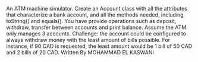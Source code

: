 An ATM machine simulator. Create an Account class with all the attributes
that characterize a bank account, and all the methods needed, including
toString() and equals(). You have provide operations such as deposit,
withdraw, transfer between accounts and print balance. Assume the ATM
only manages 3 accounts. Challenge: the account could be configured to
always withdraw money with the least amount of bills possible. For
instance, if 90 CAD is requested, the least amount would be 1 bill of 50 CAD
and 2 bills of 20 CAD.
Written By MOHAMMAD EL KASWANI

